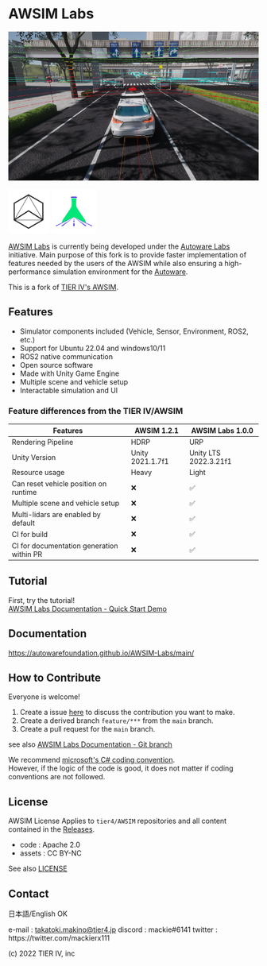 # AWSIM Labs

<img src="docs/assets/images/E2ESim.png" height="300">

<img src="docs/assets/images/autoware-foundation.png" height="90"> <img src="docs/assets/images/awsim-labs-logo.png" height="90">

[AWSIM Labs](https://github.com/autowarefoundation/AWSIM) is currently being developed under the [Autoware Labs](https://github.com/orgs/autowarefoundation/discussions/4550) initiative. Main purpose of this fork is to provide faster implementation of features needed by the users of the AWSIM while also ensuring a high-performance simulation environment for the [Autoware](https://github.com/autowarefoundation/autoware).

This is a fork of [TIER IV's AWSIM](https://github.com/tier4/AWSIM).

## Features

- Simulator components included (Vehicle, Sensor, Environment, ROS2, etc.)
- Support for Ubuntu 22.04 and windows10/11
- ROS2 native communication
- Open source software
- Made with Unity Game Engine
- Multiple scene and vehicle setup
- Interactable simulation and UI

### Feature differences from the TIER IV/AWSIM

| Features                                  | AWSIM 1.2.1      | AWSIM Labs 1.0.0 |
|-------------------------------------------|------------------|-----------------------|
| Rendering Pipeline                        | HDRP             | URP                   |
| Unity Version                             | Unity 2021.1.7f1 | Unity LTS 2022.3.21f1 |
| Resource usage                            | Heavy            | Light                 |
| Can reset vehicle position on runtime     | ❌                | ✅                     |
| Multiple scene and vehicle setup          | ❌                | ✅                     |
| Multi-lidars are enabled by default       | ❌                | ✅                     |
| CI for build                              | ❌                | ✅                     |
| CI for documentation generation within PR | ❌                | ✅                     |

## Tutorial

First, try the tutorial!  
[AWSIM Labs Documentation - Quick Start Demo](https://autowarefoundation.github.io/AWSIM-Labs/main/GettingStarted/QuickStartDemo/)

## Documentation

https://autowarefoundation.github.io/AWSIM-Labs/main/

## How to Contribute

Everyone is welcome!
1. Create a issue [here](https://github.com/autowarefoundation/AWSIM/issues) to discuss the contribution you want to make.
2. Create a derived branch `feature/***` from the `main` branch.
3. Create a pull request for the `main` branch.

see also [AWSIM Labs Documentation - Git branch](https://autowarefoundation.github.io/AWSIM-Labs/main/ProjectGuide/GitBranch/)

We recommend [microsoft's C# coding convention](https://learn.microsoft.com/en-us/dotnet/csharp/fundamentals/coding-style/coding-conventions?redirectedfrom=MSDN).  
However, if the logic of the code is good, it does not matter if coding conventions are not followed.

## License

AWSIM License
Applies to `tier4/AWSIM` repositories and all content contained in the [Releases](https://github.com/autowarefoundation/AWSIM-Labs/releases).

- code : Apache 2.0
- assets : CC BY-NC

See also [LICENSE](./LICENSE)

## Contact

日本語/English OK

e-mail : takatoki.makino@tier4.jp
discord : mackie#6141
twitter : https&#58;//twitter.com/mackierx111

(c) 2022 TIER IV, inc
